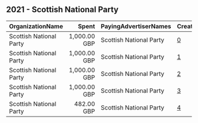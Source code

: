 ## 2021 - Scottish National Party 
|OrganizationName|Spent|PayingAdvertiserNames|CreativeUrls|Impressions|Genders|AgeBrackets|CountryCodes|BillingAddresses|CandidateBallotInformation|
|:---|---:|:---|:---|---:|:---|:---|:---|:---|:---|
|Scottish National Party|1,000.00 GBP|Scottish National Party|[0](https://www.snap.com/political-ads/asset/23836d9c9fa1d8451feb9bd822056d697d08f797466a787bf89462764c853982?mediaType=mp4)|709,889||16-24|united kingdom|GB|Scottish National Party|
|Scottish National Party|1,000.00 GBP|Scottish National Party|[1](https://www.snap.com/political-ads/asset/53eafe1e3d2bfcfc052fa2a23a3b31acc9aa8c275b0a52dc38eff70dd2558657?mediaType=mp4)|215,991|FEMALE|16+|united kingdom|GB|Scottish National Party|
|Scottish National Party|1,000.00 GBP|Scottish National Party|[2](https://www.snap.com/political-ads/asset/00e26afacc8a3848e02d986e9d99297cffd57a223fec2c8ebd9ee1dd3ec598d7?mediaType=mp4)|172,616|MALE|16+|united kingdom|GB|Scottish National Party|
|Scottish National Party|1,000.00 GBP|Scottish National Party|[3](https://www.snap.com/political-ads/asset/f6cd126391c2eb47dbc80955d3a8c92db17f153aad4f3e6bbf889847826edd30?mediaType=png)|568,529||16+|united kingdom|GB|Scottish National Party|
|Scottish National Party|482.00 GBP|Scottish National Party|[4](https://www.snap.com/political-ads/asset/2425d54e778bdb4299494c455fdde297c50268ca4cc0a39ae2fec554f7e30f1b?mediaType=jpg)|271,850||16+|united kingdom|GB|Scottish National Party|
